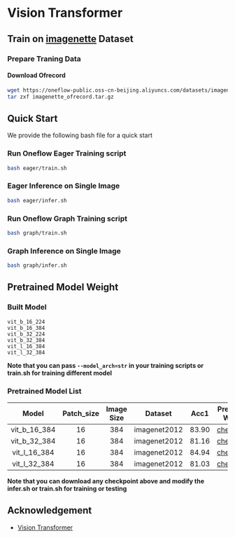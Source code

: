 # Vision Transformer

## Train on [imagenette](https://github.com/fastai/imagenette) Dataset

### Prepare Traning Data

#### Download Ofrecord

```bash
wget https://oneflow-public.oss-cn-beijing.aliyuncs.com/datasets/imagenette_ofrecord.tar.gz
tar zxf imagenette_ofrecord.tar.gz
```

## Quick Start
We provide the following bash file for a quick start
### Run Oneflow Eager Training script

```bash
bash eager/train.sh
```


### Eager Inference on Single Image

```bash
bash eager/infer.sh
```

### Run Oneflow Graph Training script

```bash
bash graph/train.sh
```


### Graph Inference on Single Image

```bash
bash graph/infer.sh
```

## Pretrained Model Weight
### Built Model
```
vit_b_16_224
vit_b_16_384
vit_b_32_224
vit_b_32_384
vit_l_16_384
vit_l_32_384
```
**Note that you can pass `--model_arch=str` in your training scripts or train.sh for training different model**

### Pretrained Model List
| Model | Patch_size | Image Size | Dataset | Acc1 | Pretrained Weight |
|:---:|:---:|:---:|:---:|:---:|:---:|
|vit_b_16_384| 16 | 384 | imagenet2012 | 83.90 | [checkpoint](https://oneflow-public.oss-cn-beijing.aliyuncs.com/model_zoo/ViT-OneFlow/vit_b_16_384.zip) |
|vit_b_32_384| 16 | 384 | imagenet2012 | 81.16 | [checkpoint](https://oneflow-public.oss-cn-beijing.aliyuncs.com/model_zoo/ViT-OneFlow/vit_b_32_384.zip) |
|vit_l_16_384| 16 | 384 | imagenet2012 | 84.94 | [checkpoint](https://oneflow-public.oss-cn-beijing.aliyuncs.com/model_zoo/ViT-OneFlow/vit_l_16_384.zip) |
|vit_l_32_384| 16 | 384 | imagenet2012 | 81.03 | [checkpoint](https://oneflow-public.oss-cn-beijing.aliyuncs.com/model_zoo/ViT-OneFlow/vit_l_32_384.zip) |

**Note that you can download any checkpoint above and modify the infer.sh or train.sh for training or testing**


## Acknowledgement
- [Vision Transformer](https://github.com/asyml/vision-transformer-pytorch)